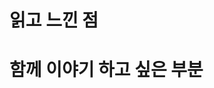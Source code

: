 <!-- PR 제목은 {Chapter}_{해당 장 제목}_{이름}
     (ex) Ch2_객체 생성과 파괴_이민현
-->

# 읽고 느낀 점

<!-- 선택 -->

# 함께 이야기 하고 싶은 부분

<!-- 선택 -->

